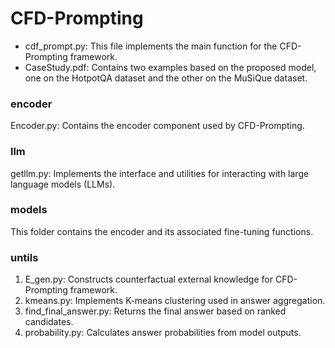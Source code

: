 # CFD-Prompting

- cdf_prompt.py: This file implements the main function for the CFD-Prompting framework.
- CaseStudy.pdf: Contains two examples based on the proposed model, one on the HotpotQA dataset and the other on the MuSiQue dataset.

### encoder
Encoder.py: Contains the encoder component used by CFD-Prompting.
### llm
getllm.py: Implements the interface and utilities for interacting with large language models (LLMs).
### models
This folder contains the encoder and its associated fine-tuning functions.
### untils 
1. E_gen.py: Constructs counterfactual external knowledge for CFD-Prompting framework.
2. kmeans.py: Implements K-means clustering used in answer aggregation.
3. find_final_answer.py: Returns the final answer based on ranked candidates.
4. probability.py: Calculates answer probabilities from model outputs.
